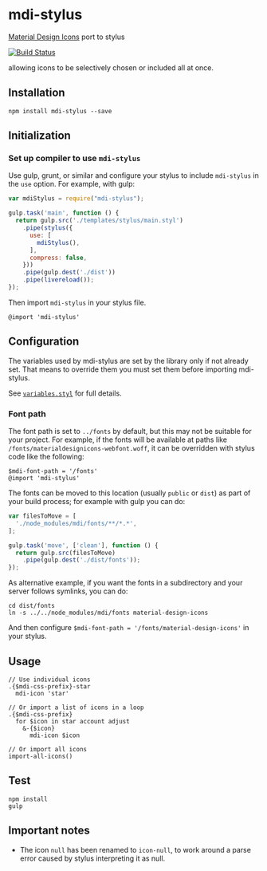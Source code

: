 # mdi-stylus
[Material Design Icons](https://materialdesignicons.com/) port to stylus

[![Build Status](https://travis-ci.org/syarul/mdi-stylus.svg)](https://travis-ci.org/syarul/mdi-stylus)

allowing icons to be selectively chosen
or included all at once.

## Installation

```
npm install mdi-stylus --save
```

## Initialization

### Set up compiler to use `mdi-stylus`

Use gulp, grunt, or similar and configure your stylus to include `mdi-stylus` in the `use` option.
For example, with gulp:

```javascript
var mdiStylus = require("mdi-stylus");

gulp.task('main', function () {
  return gulp.src('./templates/stylus/main.styl')
    .pipe(stylus({
      use: [
        mdiStylus(),
      ],
      compress: false,
    }))
    .pipe(gulp.dest('./dist'))
    .pipe(livereload());
});
```

Then import `mdi-stylus` in your stylus file.

```styl
@import 'mdi-stylus'
```

## Configuration

The variables used by mdi-stylus are set by the library only if not already set.
That means to override them you must set them before importing mdi-stylus.

See [`variables.styl`](mdi-stylus/icons/variables.styl) for full details.

### Font path

The font path is set to `../fonts` by default,
but this may not be suitable for your project.
For example, if the fonts will be available at paths like `/fonts/materialdesignicons-webfont.woff`,
it can be overridden with stylus code like the following:

```styl
$mdi-font-path = '/fonts'
@import 'mdi-stylus'
```

The fonts can be moved to this location (usually `public` or `dist`)
as part of your build process;
for example with gulp you can do:

```javascript
var filesToMove = [
  './node_modules/mdi/fonts/**/*.*',
];

gulp.task('move', ['clean'], function () {
  return gulp.src(filesToMove)
    .pipe(gulp.dest('./dist/fonts'));
});
```

As alternative example, if you want the fonts in a subdirectory
and your server follows symlinks, you can do:

```
cd dist/fonts
ln -s ../../node_modules/mdi/fonts material-design-icons
```

And then configure `$mdi-font-path = '/fonts/material-design-icons'` in your stylus.

## Usage

```styl
// Use individual icons
.{$mdi-css-prefix}-star
  mdi-icon 'star'

// Or import a list of icons in a loop
.{$mdi-css-prefix}
  for $icon in star account adjust
    &-{$icon}
      mdi-icon $icon

// Or import all icons
import-all-icons()
```

## Test

```
npm install
gulp
```

## Important notes

- The icon `null` has been renamed to `icon-null`, to work around a parse error
  caused by stylus interpreting it as null.
